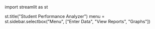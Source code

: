 import streamlit as st

st.title("Student Performance Analyzer")
menu = st.sidebar.selectbox("Menu", ["Enter Data", "View Reports", "Graphs"])
